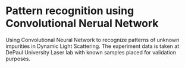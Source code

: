 # Pattern recognition using Convolutional Nerual Network

Using Convolutional Neural Network to recognize patterns of unknown impurities in Dynamic Light Scattering. The experiment data is taken at DePaul University Laser lab with known samples placed for validation purposes. 
